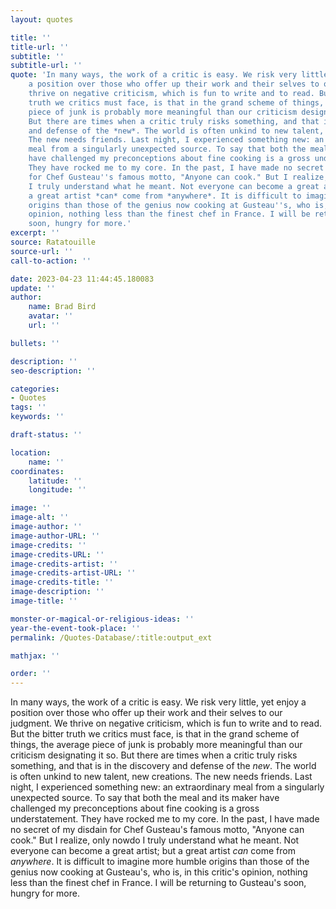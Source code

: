 ```yaml
---
layout: quotes

title: ''
title-url: ''
subtitle: ''
subtitle-url: ''
quote: 'In many ways, the work of a critic is easy. We risk very little, yet enjoy
    a position over those who offer up their work and their selves to our judgment.  We
    thrive on negative criticism, which is fun to write and to read. But the bitter
    truth we critics must face, is that in the grand scheme of things, the average
    piece of junk is probably more meaningful than our criticism designating it so.
    But there are times when a critic truly risks something, and that is in the discovery
    and defense of the *new*. The world is often unkind to new talent, new creations.
    The new needs friends. Last night, I experienced something new: an extraordinary
    meal from a singularly unexpected source. To say that both the meal and its maker
    have challenged my preconceptions about fine cooking is a gross understatement.
    They have rocked me to my core. In the past, I have made no secret of my disdain
    for Chef Gusteau''s famous motto, "Anyone can cook." But I realize, only nowdo
    I truly understand what he meant. Not everyone can become a great artist; but
    a great artist *can* come from *anywhere*. It is difficult to imagine more humble
    origins than those of the genius now cooking at Gusteau''s, who is, in this critic''s
    opinion, nothing less than the finest chef in France. I will be returning to Gusteau''s
    soon, hungry for more.'
excerpt: ''
source: Ratatouille
source-url: ''
call-to-action: ''

date: 2023-04-23 11:44:45.180083
update: ''
author:
    name: Brad Bird
    avatar: ''
    url: ''

bullets: ''

description: ''
seo-description: ''

categories:
- Quotes
tags: ''
keywords: ''

draft-status: ''

location:
    name: ''
coordinates:
    latitude: ''
    longitude: ''

image: ''
image-alt: ''
image-author: ''
image-author-URL: ''
image-credits: ''
image-credits-URL: ''
image-credits-artist: ''
image-credits-artist-URL: ''
image-credits-title: ''
image-description: ''
image-title: ''

monster-or-magical-or-religious-ideas: ''
year-the-event-took-place: ''
permalink: /Quotes-Database/:title:output_ext

mathjax: ''

order: ''
---
```

In many ways, the work of a critic is easy. We risk very little, yet enjoy a position over those who offer up their work and their selves to our judgment.  We thrive on negative criticism, which is fun to write and to read. But the bitter truth we critics must face, is that in the grand scheme of things, the average piece of junk is probably more meaningful than our criticism designating it so. But there are times when a critic truly risks something, and that is in the discovery and defense of the *new*. The world is often unkind to new talent, new creations. The new needs friends. Last night, I experienced something new: an extraordinary meal from a singularly unexpected source. To say that both the meal and its maker have challenged my preconceptions about fine cooking is a gross understatement. They have rocked me to my core. In the past, I have made no secret of my disdain for Chef Gusteau's famous motto, \"Anyone can cook.\" But I realize, only nowdo I truly understand what he meant. Not everyone can become a great artist; but a great artist *can* come from *anywhere*. It is difficult to imagine more humble origins than those of the genius now cooking at Gusteau's, who is, in this critic's opinion, nothing less than the finest chef in France. I will be returning to Gusteau's soon, hungry for more.